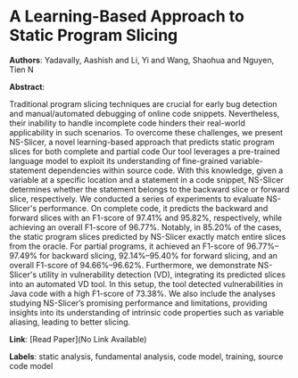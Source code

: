 # A Learning-Based Approach to Static Program Slicing

**Authors**: Yadavally, Aashish and Li, Yi and Wang, Shaohua and Nguyen, Tien N

**Abstract**:

Traditional program slicing techniques are crucial for early bug detection and manual/automated debugging of online code snippets. Nevertheless, their inability to handle incomplete code hinders their real-world applicability in such scenarios. To overcome these challenges, we present NS-Slicer, a novel learning-based approach that predicts static program slices for both complete and partial code Our tool leverages a pre-trained language model to exploit its understanding of fine-grained variable-statement dependencies within source code. With this knowledge, given a variable at a specific location and a statement in a code snippet, NS-Slicer determines whether the statement belongs to the backward slice or forward slice, respectively. We conducted a series of experiments to evaluate NS-Slicer's performance. On complete code, it predicts the backward and forward slices with an F1-score of 97.41% and 95.82%, respectively, while achieving an overall F1-score of 96.77%. Notably, in 85.20% of the cases, the static program slices predicted by NS-Slicer exactly match entire slices from the oracle. For partial programs, it achieved an F1-score of 96.77%–97.49% for backward slicing, 92.14%–95.40% for forward slicing, and an overall F1-score of 94.66%–96.62%. Furthermore, we demonstrate NS-Slicer's utility in vulnerability detection (VD), integrating its predicted slices into an automated VD tool. In this setup, the tool detected vulnerabilities in Java code with a high F1-score of 73.38%. We also include the analyses studying NS-Slicer’s promising performance and limitations, providing insights into its understanding of intrinsic code properties such as variable aliasing, leading to better slicing.

**Link**: [Read Paper](No Link Available)

**Labels**: static analysis, fundamental analysis, code model, training, source code model
